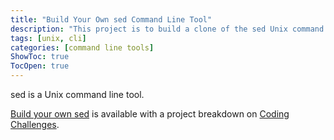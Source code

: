 ```yaml
---
title: "Build Your Own sed Command Line Tool"
description: "This project is to build a clone of the sed Unix command line tool."
tags: [unix, cli]
categories: [command line tools]
ShowToc: true
TocOpen: true
---
```


sed is a Unix command line tool.

<!--more-->

[Build your own sed](https://codingchallenges.fyi/challenges/challenge-sed) is available with a project breakdown on [Coding Challenges](https://codingchallenges.fyi/).